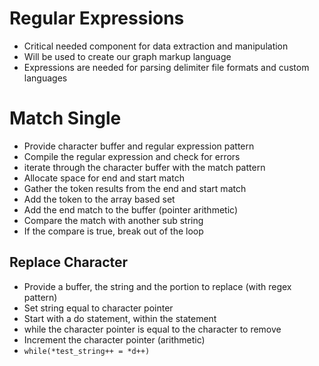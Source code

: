 
# Regular Expressions 

* Critical needed component for data extraction and manipulation
* Will be used to create our graph markup language
* Expressions are needed for parsing delimiter file formats and custom languages

# Match Single

* Provide character buffer and regular expression pattern
* Compile the regular expression and check for errors
* iterate through the character buffer with the match pattern
* Allocate space for end and start match
* Gather the token results from the end and start match
* Add the token to the array based set
* Add the end match to the buffer (pointer arithmetic)
* Compare the match with another sub string
* If the compare is true, break out of the loop

## Replace Character 

* Provide a buffer, the string and the portion to replace (with regex pattern)
* Set string equal to character pointer
* Start with a do statement, within the statement
* while the character pointer is equal to the character to remove
* Increment the character pointer  (arithmetic)
* `while(*test_string++ = *d++)`